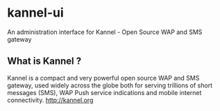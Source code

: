 kannel-ui
=========
An administration interface for Kannel - Open Source WAP and SMS gateway


What is Kannel ?
------
Kannel is a compact and very powerful open source WAP and SMS gateway, 
used widely across the globe both for serving trillions of short messages (SMS), 
WAP Push service indications and mobile internet connectivity.
http://kannel.org
